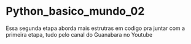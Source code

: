 # Python_basico_mundo_02
Essa segunda etapa aborda mais estrutras em codigo pra juntar com a primeira etapa, tudo pelo canal do Guanabara no Youtube
